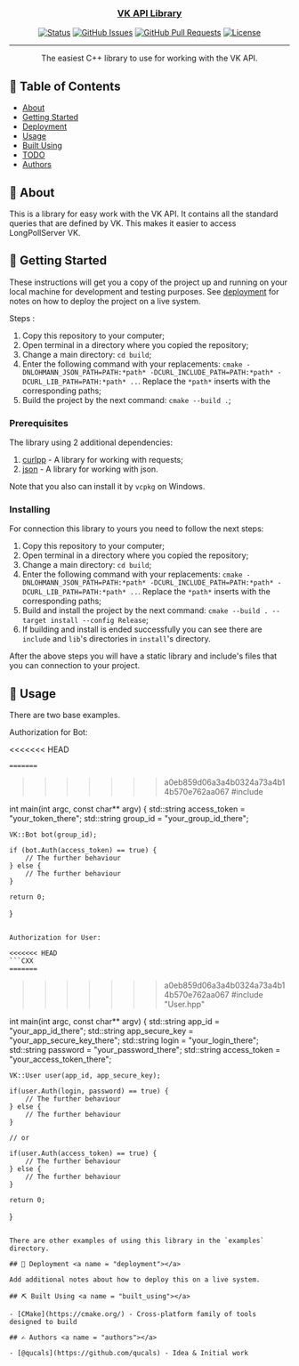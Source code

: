 <p align="center">
  <a href="" rel="noopener">
</p>

<h3 align="center">VK API Library</h3>

<div align="center">

[![Status](https://img.shields.io/badge/status-active-success.svg)]()
[![GitHub Issues](https://img.shields.io/github/issues/qucals/VK_API.svg)](https://github.com/qucals/VK_API/issues)
[![GitHub Pull Requests](https://img.shields.io/github/issues-pr/qucals/VK_API.svg)](https://github.com/qucals/VK_API/pulls)
[![License](https://img.shields.io/github/license/qucals/VK_API)](/LICENSE)

</div>

---

<p align="center"> The easiest C++ library to use for working with the VK API.
    <br> 
</p>

## 📝 Table of Contents

- [About](#about)
- [Getting Started](#getting_started)
- [Deployment](#deployment)
- [Usage](#usage)
- [Built Using](#built_using)
- [TODO](TODO.md)
- [Authors](#authors)
  
## 🧐 About <a name = "about"></a>

This is a library for easy work with the VK API. It contains all the standard queries that are defined by VK. This makes it easier to access LongPollServer VK.

## 🏁 Getting Started <a name = "getting_started"></a>

These instructions will get you a copy of the project up and running on your local machine for development and testing purposes. See [deployment](#deployment) for notes on how to deploy the project on a live system.

Steps <a name = "steps"></a>:
1. Copy this repository to your computer;
2. Open terminal in a directory where you copied the repository;
3. Change a main directory: `cd build`;
4. Enter the following command with your replacements: `cmake -DNLOHMANN_JSON_PATH=PATH:*path* -DCURL_INCLUDE_PATH=PATH:*path* -DCURL_LIB_PATH=PATH:*path* ..`. Replace the `*path*` inserts with the corresponding paths;
5. Build the project by the next command: `cmake --build .`;

### Prerequisites

The library using 2 additional dependencies:
1. [curlpp](https://www.curlpp.org/) - A library for working with requests;
2. [json](https://github.com/nlohmann/json) - A library for working with json.

Note that you also can install it by `vcpkg` on Windows.

### Installing

For connection this library to yours you need to follow the next steps:
1. Copy this repository to your computer;
2. Open terminal in a directory where you copied the repository;
3. Change a main directory: `cd build`;
4. Enter the following command with your replacements: `cmake -DNLOHMANN_JSON_PATH=PATH:*path* -DCURL_INCLUDE_PATH=PATH:*path* -DCURL_LIB_PATH=PATH:*path* ..`. Replace the `*path*` inserts with the corresponding paths;
5. Build and install the project by the next command: `cmake --build . --target install --config Release`;
6. If building and install is ended successfully you can see there are `include` and `lib`'s directories in `install`'s directory.

After the above steps you will have a static library and include's files that you can connection to your project.

## 🎈 Usage <a name="usage"></a>

There are two base examples.

Authorization for Bot:

<<<<<<< HEAD
```CXX
=======
```
>>>>>>> a0eb859d06a3a4b0324a73a4b14b570e762aa067
#include <iostream>

int main(int argc, const char** argv)
{
    std::string access_token = "your_token_there";
    std::string group_id = "your_group_id_there";

    VK::Bot bot(group_id);

    if (bot.Auth(access_token) == true) {
        // The further behaviour
    } else {
        // The further behaviour
    }

    return 0;
}
```

Authorization for User:

<<<<<<< HEAD
```CXX
=======
```
>>>>>>> a0eb859d06a3a4b0324a73a4b14b570e762aa067
#include "User.hpp"

int main(int argc, const char** argv)
{
    std::string app_id = "your_app_id_there";
    std::string app_secure_key = "your_app_secure_key_there";
    std::string login = "your_login_there";
    std::string password = "your_password_there";
    std::string access_token = "your_access_token_there";

    VK::User user(app_id, app_secure_key);
    
    if(user.Auth(login, password) == true) {
        // The further behaviour
    } else {
        // The further behaviour
    }

    // or

    if(user.Auth(access_token) == true) {
        // The further behaviour
    } else {
        // The further behaviour
    }

    return 0;
}
```

There are other examples of using this library in the `examples` directory.

## 🚀 Deployment <a name = "deployment"></a>

Add additional notes about how to deploy this on a live system.

## ⛏️ Built Using <a name = "built_using"></a>

- [CMake](https://cmake.org/) - Cross-platform family of tools designed to build

## ✍️ Authors <a name = "authors"></a>

- [@qucals](https://github.com/qucals) - Idea & Initial work